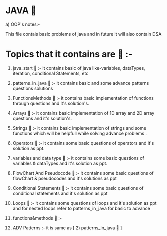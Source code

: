 # JAVA 🚱 

a) OOP's notes:-

This file contais basic problems of java and in future it will also contain DSA 

# Topics that it contains are 📧 :-

1) java_start 🦖 :-  it contains basic of java like-variables, dataTypes, iteration, conditional Statements, etc

2) patterns_in_java 🦖  :- it contains basic and some advance patterns questions solutions 

3) FunctionsMethods 🦖  :-  it contains basic implementation of functions through questions and it's solution's.

4) Arrays 🦖  :-  it contains basic implementation of 1D array and 2D array questions and it's solution's.

5) Strings 🦖  :-  it contains basic implementation of strings and some functions which will be helpfull while solving advance problems .

6) Operators 🦖 :-  it contains some basic questions of operators and it's solution as ppt.

7) variables and data type 🦖 :- it contains some basic questions of variables & dataTypes and it's solution as ppt.

8) FlowChart And Pseudocode 🦖 :- it contains some basic questions of flowChart & pseudocodes and it's solutions as ppt

9) Conditional Ststements 🦖 :- it contains some basic questions of conditional statements and it's solution as ppt

10) Loops 🦖  :- it contains some questions of loops and it's solution as ppt   and for nested loops refer to patterns_in_java for basic to advance


11) functions&methods 🦖 :-

12) ADV Patterns  :- it is same as [ 2) patterns_in_java 🦖 ]
 
